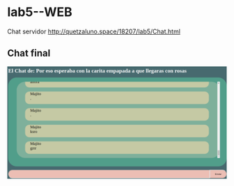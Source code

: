 # lab5--WEB
Chat servidor
http://quetzaluno.space/18207/lab5/Chat.html
## Chat final
![alt text](https://github.com/CristopherBarrios/lab5--WEB/blob/master/image%20(12).png "hola")

